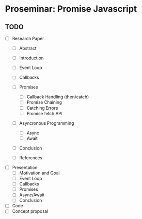 # Proseminar: Promise Javascript

## TODO
- [ ] Research Paper
  - [ ] Abstract
  - [ ] Introduction
  - [ ] Event Loop
  
  - [ ] Callbacks
  - [ ] Promises
    - [ ] Callback Handling (then/catch)
    - [ ] Promise Chaining
    - [ ] Catching Errors
    - [ ] Promise fetch API
  - [ ] Asyncronous Programming
    - [ ] Async
    - [ ] Await
  - [ ] Conclusion
  - [ ] References
- [ ] Presentation
  - [ ] Motivation and Goal
  - [ ] Event Loop
  - [ ] Callbacks
  - [ ] Promises
  - [ ] Async/Await
  - [ ] Conclusion
- [ ] Code
- [ ] Concept proposal 